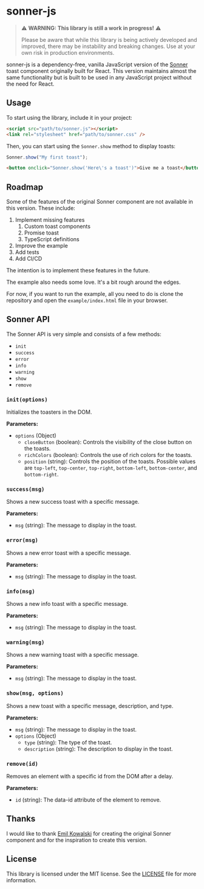 # sonner-js

> :warning: **WARNING: This library is still a work in progress!** :warning:
>
> Please be aware that while this library is being actively developed and improved, there may be instability and breaking changes. Use at your own risk in production environments.

sonner-js is a dependency-free, vanilla JavaScript version of the [Sonner](https://sonner.emilkowal.ski/) toast component originally built for React. This version maintains almost the same functionality but is built to be used in any JavaScript project without the need for React.

## Usage

To start using the library, include it in your project:

```html
<script src="path/to/sonner.js"></script>
<link rel="stylesheet" href="path/to/sonner.css" />
```

Then, you can start using the `Sonner.show` method to display toasts:

```javascript
Sonner.show("My first toast");
```

```html
<button onclick="Sonner.show('Here\'s a toast')">Give me a toast</button>
```

## Roadmap

Some of the features of the original Sonner component are not available in this version. These include:

1. Implement missing features
   1. Custom toast components
   2. Promise toast
   3. TypeScript definitions
2. Improve the example
3. Add tests
4. Add CI/CD

The intention is to implement these features in the future.

The example also needs some love. It's a bit rough around the edges.

For now, if you want to run the example, all you need to do is clone the repository and open the `example/index.html` file in your browser.

## Sonner API

The Sonner API is very simple and consists of a few methods:

- `init`
- `success`
- `error`
- `info`
- `warning`
- `show`
- `remove`

### `init(options)`

Initializes the toasters in the DOM.

**Parameters:**

- `options` (Object)
  - `closeButton` (boolean): Controls the visibility of the close button on the toasts.
  - `richColors` (boolean): Controls the use of rich colors for the toasts.
  - `position` (string): Controls the position of the toasts. Possible values are `top-left`, `top-center`, `top-right`, `bottom-left`, `bottom-center`, and `bottom-right`.

### `success(msg)`

Shows a new success toast with a specific message.

**Parameters:**

- `msg` (string): The message to display in the toast.

### `error(msg)`

Shows a new error toast with a specific message.

**Parameters:**

- `msg` (string): The message to display in the toast.

### `info(msg)`

Shows a new info toast with a specific message.

**Parameters:**

- `msg` (string): The message to display in the toast.

### `warning(msg)`

Shows a new warning toast with a specific message.

**Parameters:**

- `msg` (string): The message to display in the toast.

### `show(msg, options)`

Shows a new toast with a specific message, description, and type.

**Parameters:**

- `msg` (string): The message to display in the toast.
- `options` (Object)
  - `type` (string): The type of the toast.
  - `description` (string): The description to display in the toast.

### `remove(id)`

Removes an element with a specific id from the DOM after a delay.

**Parameters:**

- `id` (string): The data-id attribute of the element to remove.

## Thanks

I would like to thank [Emil Kowalski](https://emilkowalski.com/) for creating the original Sonner component and for the inspiration to create this version.

## License

This library is licensed under the MIT license. See the [LICENSE](LICENSE) file for more information.
